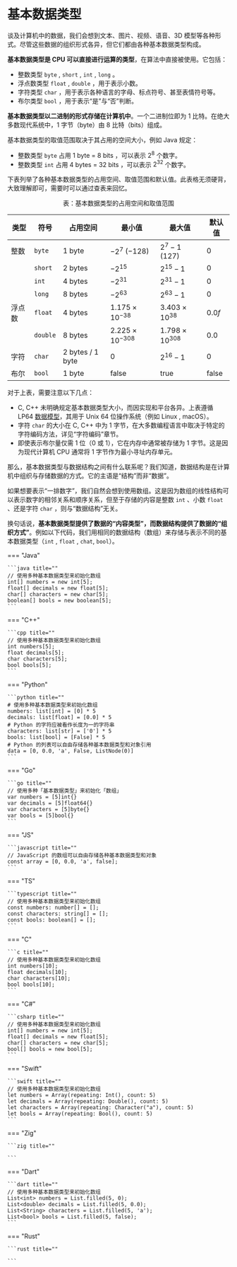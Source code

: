 # 基本数据类型

谈及计算机中的数据，我们会想到文本、图片、视频、语音、3D 模型等各种形式。尽管这些数据的组织形式各异，但它们都由各种基本数据类型构成。

**基本数据类型是 CPU 可以直接进行运算的类型**，在算法中直接被使用。它包括：

- 整数类型 `byte` , `short` , `int` , `long` 。
- 浮点数类型 `float` , `double` ，用于表示小数。
- 字符类型 `char` ，用于表示各种语言的字母、标点符号、甚至表情符号等。
- 布尔类型 `bool` ，用于表示“是”与“否”判断。

**基本数据类型以二进制的形式存储在计算机中**。一个二进制位即为 $1$ 比特。在绝大多数现代系统中，$1$ 字节（byte）由 $8$ 比特（bits）组成。

基本数据类型的取值范围取决于其占用的空间大小，例如 Java 规定：

- 整数类型 `byte` 占用 $1$ byte = $8$ bits ，可以表示 $2^{8}$ 个数字。
- 整数类型 `int` 占用 $4$ bytes = $32$ bits ，可以表示 $2^{32}$ 个数字。

下表列举了各种基本数据类型的占用空间、取值范围和默认值。此表格无须硬背，大致理解即可，需要时可以通过查表来回忆。
<p align="center"> 表：基本数据类型的占用空间和取值范围 </p>

| 类型   | 符号     | 占用空间         | 最小值                   | 最大值                  | 默认值         |
| ------ | -------- | ---------------- | ------------------------ | ----------------------- | -------------- |
| 整数   | `byte`   | 1 byte           | $-2^7$ ($-128$)          | $2^7 - 1$ ($127$)       | $0$            |
|        | `short`  | 2 bytes          | $-2^{15}$                | $2^{15} - 1$            | $0$            |
|        | `int`    | 4 bytes          | $-2^{31}$                | $2^{31} - 1$            | $0$            |
|        | `long`   | 8 bytes          | $-2^{63}$                | $2^{63} - 1$            | $0$            |
| 浮点数 | `float`  | 4 bytes          | $1.175 \times 10^{-38}$  | $3.403 \times 10^{38}$  | $0.0 f$        |
|        | `double` | 8 bytes          | $2.225 \times 10^{-308}$ | $1.798 \times 10^{308}$ | $0.0$          |
| 字符   | `char`   | 2 bytes / 1 byte | $0$                      | $2^{16} - 1$            | $0$            |
| 布尔   | `bool`   | 1 byte           | $\text{false}$           | $\text{true}$           | $\text{false}$ |

对于上表，需要注意以下几点：

- C, C++ 未明确规定基本数据类型大小，而因实现和平台各异。上表遵循 LP64 [数据模型](https://en.cppreference.com/w/cpp/language/types#Properties)，其用于 Unix 64 位操作系统（例如 Linux , macOS）。
- 字符 `char` 的大小在 C, C++ 中为 1 字节，在大多数编程语言中取决于特定的字符编码方法，详见“字符编码”章节。
- 即使表示布尔量仅需 1 位（$0$ 或 $1$），它在内存中通常被存储为 1 字节。这是因为现代计算机 CPU 通常将 1 字节作为最小寻址内存单元。

那么，基本数据类型与数据结构之间有什么联系呢？我们知道，数据结构是在计算机中组织与存储数据的方式。它的主语是“结构”而非“数据”。

如果想要表示“一排数字”，我们自然会想到使用数组。这是因为数组的线性结构可以表示数字的相邻关系和顺序关系，但至于存储的内容是整数 `int` 、小数 `float` 、还是字符 `char` ，则与“数据结构”无关。

换句话说，**基本数据类型提供了数据的“内容类型”，而数据结构提供了数据的“组织方式”**。例如以下代码，我们用相同的数据结构（数组）来存储与表示不同的基本数据类型（`int` , `float` , `chat`, `bool`）。

=== "Java"

    ```java title=""
    // 使用多种基本数据类型来初始化数组
    int[] numbers = new int[5];
    float[] decimals = new float[5];
    char[] characters = new char[5];
    boolean[] bools = new boolean[5];
    ```

=== "C++"

    ```cpp title=""
    // 使用多种基本数据类型来初始化数组
    int numbers[5];
    float decimals[5];
    char characters[5];
    bool bools[5];
    ```

=== "Python"

    ```python title=""
    # 使用多种基本数据类型来初始化数组
    numbers: list[int] = [0] * 5
    decimals: list[float] = [0.0] * 5
    # Python 的字符应被看作长度为一的字符串
    characters: list[str] = ['0'] * 5
    bools: list[bool] = [False] * 5
    # Python 的列表可以自由存储各种基本数据类型和对象引用
    data = [0, 0.0, 'a', False, ListNode(0)]
    ```

=== "Go"

    ```go title=""
    // 使用多种「基本数据类型」来初始化「数组」
    var numbers = [5]int{}
    var decimals = [5]float64{}
    var characters = [5]byte{}
    var bools = [5]bool{}
    ```

=== "JS"

    ```javascript title=""
    // JavaScript 的数组可以自由存储各种基本数据类型和对象
    const array = [0, 0.0, 'a', false];
    ```

=== "TS"

    ```typescript title=""
    // 使用多种基本数据类型来初始化数组
    const numbers: number[] = [];
    const characters: string[] = [];
    const bools: boolean[] = [];
    ```

=== "C"

    ```c title=""
    // 使用多种基本数据类型来初始化数组
    int numbers[10];
    float decimals[10];
    char characters[10];
    bool bools[10];
    ```

=== "C#"

    ```csharp title=""
    // 使用多种基本数据类型来初始化数组
    int[] numbers = new int[5];
    float[] decimals = new float[5];
    char[] characters = new char[5];
    bool[] bools = new bool[5];
    ```

=== "Swift"

    ```swift title=""
    // 使用多种基本数据类型来初始化数组
    let numbers = Array(repeating: Int(), count: 5)
    let decimals = Array(repeating: Double(), count: 5)
    let characters = Array(repeating: Character("a"), count: 5)
    let bools = Array(repeating: Bool(), count: 5)
    ```

=== "Zig"

    ```zig title=""
    
    ```

=== "Dart"

    ```dart title=""
    // 使用多种基本数据类型来初始化数组
    List<int> numbers = List.filled(5, 0);
    List<double> decimals = List.filled(5, 0.0);
    List<String> characters = List.filled(5, 'a');
    List<bool> bools = List.filled(5, false);
    ```

=== "Rust"

    ```rust title=""

    ```
